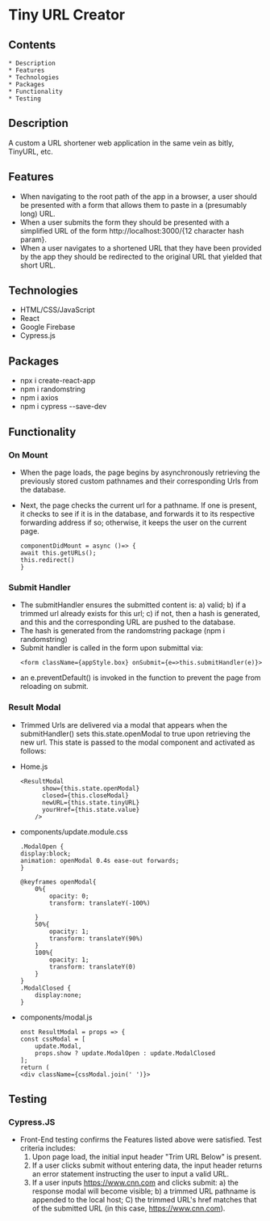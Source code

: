 # Tiny URL Creator

## Contents
    * Description
    * Features
    * Technologies
    * Packages
    * Functionality
    * Testing

## Description
A custom a URL shortener web application in the same vein as bitly, TinyURL, etc.

## Features
* When navigating to the root path of the app in a browser, a user should be presented with a form that allows them to paste in a (presumably long) URL.
* When a user submits the form they should be presented with a simplified URL of the form http://localhost:3000/{12 character hash param}.
* When a user navigates to a shortened URL that they have been provided by the app they should be redirected to the original URL that yielded that short URL.

## Technologies
* HTML/CSS/JavaScript
* React
* Google Firebase
* Cypress.js

## Packages
* npx i create-react-app
* npm i randomstring
* npm i axios
* npm i cypress --save-dev

## Functionality

### On Mount
* When the page loads, the page begins by asynchronously retrieving the previously stored custom pathnames and their corresponding Urls from the database. 
* Next, the page checks the current url for a pathname. If one is present, it checks to see if it is in the database, and forwards it to its respective forwarding address if so; otherwise, it keeps the user on the current page.

    ```
    componentDidMount = async ()=> {
    await this.getURLs();
    this.redirect()
    }
    ```
### Submit Handler
* The submitHandler ensures the submitted content is: 
    a) valid; 
    b) if a trimmed url already exists for this url;
    c) if not, then a hash is generated, and this and the corresponding URL are pushed to the database. 
* The hash is generated from the randomstring package (npm i randomstring)
* Submit handler is called in the form upon submittal via:
    ```
    <form className={appStyle.box} onSubmit={e=>this.submitHandler(e)}>
    ```
* an e.preventDefault() is invoked in the function to prevent the page from reloading on submit.

### Result Modal
* Trimmed Urls are delivered via a modal that appears when the submitHandler() sets this.state.openModal to true upon retrieving the new url. This state is passed to the modal component and activated as follows:

* Home.js
    ```
    <ResultModal
          show={this.state.openModal}
          closed={this.closeModal}
          newURL={this.state.tinyURL}
          yourHref={this.state.value}
        />
    ```
* components/update.module.css
    ```
    .ModalOpen {
    display:block;
    animation: openModal 0.4s ease-out forwards;
    }

    @keyframes openModal{
        0%{
            opacity: 0;
            transform: translateY(-100%)
            
        }
        50%{
            opacity: 1;
            transform: translateY(90%)
        }
        100%{
            opacity: 1;
            transform: translateY(0)
        }
    }
    .ModalClosed {
        display:none;
    }
    ```
* components/modal.js
    ```
    onst ResultModal = props => {
    const cssModal = [
        update.Modal,
        props.show ? update.ModalOpen : update.ModalClosed
    ];
  return (
    <div className={cssModal.join(' ')}>
    ```

## Testing
### Cypress.JS 
* Front-End testing confirms the Features listed above were satisfied. Test criteria includes:
    1) Upon page load, the initial input header "Trim URL Below" is present.
    2) If a user clicks submit without entering data, the input header returns an error statement instructing the user to input a valid URL.
    3) If a user inputs https://www.cnn.com and clicks submit:
        a) the response modal will become visible; 
        b) a trimmed URL pathname is appended to the local host; 
        C) the trimmed URL's href matches that of the submitted URL (in this case, https://www.cnn.com).
